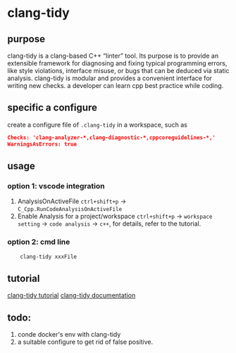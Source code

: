 # clang-tidy

## purpose
clang-tidy is a clang-based C++ “linter” tool. Its purpose is to provide an extensible framework for diagnosing and fixing typical programming errors, like style violations, interface misuse, or bugs that can be deduced via static analysis. clang-tidy is modular and provides a convenient interface for writing new checks.
a developer can learn cpp best practice while coding.

## specific a configure
create a configure file of `.clang-tidy` in a workspace, such as
```json
Checks: 'clang-analyzer-*,clang-diagnostic-*,cppcoreguidelines-*,'
WarningsAsErrors: true
```

## usage
### option 1: vscode integration
1. AnalysisOnActiveFile
    `ctrl+shift+p` -> `C_Cpp.RunCodeAnalysisOnActiveFile`
2. Enable Analysis for a project/workspace
   `ctrl+shift+p` -> `workspace setting` -> `code analysis` -> `c++`, for details, refer to the tutorial.

### option 2: cmd line
```bash
    clang-tidy xxxFile
```

## tutorial
[clang-tidy tutorial](https://learn.microsoft.com/en-us/events/pure-virtual-cpp-2022/clang-tidy-in-visual-studio-code)
[clang-tidy documentation](https://clang.llvm.org/extra/clang-tidy/)

## todo:
1. conde docker's env with clang-tidy
2. a suitable configure to get rid of false positive.
